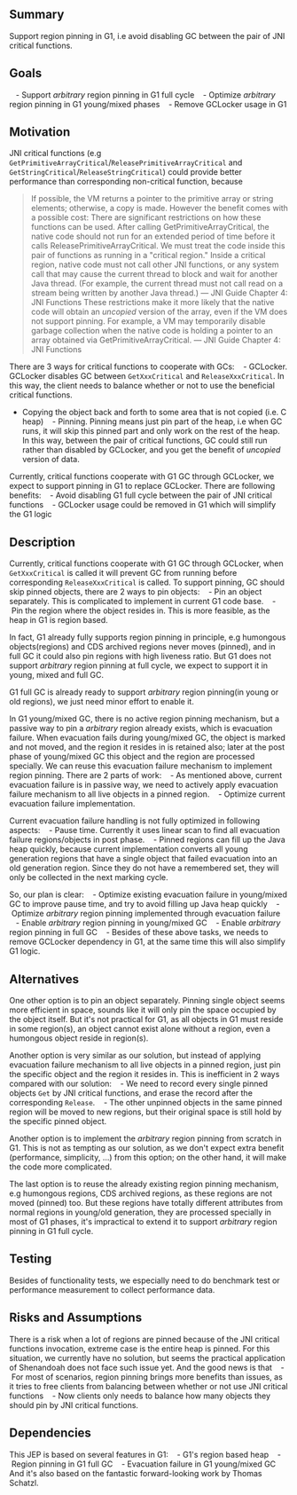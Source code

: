 Summary
-------

Support region pinning in G1, i.e avoid disabling GC between the pair of JNI critical functions.


Goals
-----

   - Support *arbitrary* region pinning in G1 full cycle
   - Optimize *arbitrary* region pinning in G1 young/mixed phases
   - Remove GCLocker usage in G1


Motivation
----------

JNI critical functions (e.g `GetPrimitiveArrayCritical`/`ReleasePrimitiveArrayCritical` and `GetStringCritical`/`ReleaseStringCritical`) could provide better performance than corresponding non-critical function, because
> If possible, the VM returns a pointer to the primitive array or string elements; otherwise, a copy is made.
However the benefit comes with a possible cost:
> There are significant restrictions on how these functions can be used. After calling GetPrimitiveArrayCritical, the native code should not run for an extended period of time before it calls ReleasePrimitiveArrayCritical. We must treat the code inside this pair of functions as running in a "critical region." Inside a critical region, native code must not call other JNI functions, or any system call that may cause the current thread to block and wait for another Java thread. (For example, the current thread must not call read on a stream being written by another Java thread.)    — JNI Guide Chapter 4: JNI Functions
> These restrictions make it more likely that the native code will obtain an *uncopied* version of the array, even if the VM does not support pinning. For example, a VM may temporarily disable garbage collection when the native code is holding a pointer to an array obtained via GetPrimitiveArrayCritical.    — JNI Guide Chapter 4: JNI Functions

There are 3 ways for critical functions to cooperate with GCs:
   - GCLocker. GCLocker disables GC between `GetXxxCritical` and `ReleaseXxxCritical`. In this way, the client needs to balance whether or not to use the beneficial critical functions.
   - Copying the object back and forth to some area that is not copied (i.e. C heap)
   - Pinning. Pinning means just pin part of the heap, i.e when GC runs, it will skip this pinned part and only work on the rest of the heap. In this way, between the pair of critical functions, GC could still run rather than disabled by GCLocker, and you get the benefit of *uncopied* version of data.

Currently, critical functions cooperate with G1 GC through GCLocker, we expect to support pinning in G1 to replace GCLocker. There are following benefits:
   - Avoid disabling G1 full cycle between the pair of JNI critical functions
   - GCLocker usage could be removed in G1 which will simplify the G1 logic


Description
-----------

Currently, critical functions cooperate with G1 GC through GCLocker, when `GetXxxCritical` is called it will prevent GC from running before corresponding `ReleaseXxxCritical` is called. To support pinning, GC should skip pinned objects, there are 2 ways to pin objects:
   - Pin an object separately. This is complicated to implement in current G1 code base.
   - Pin the region where the object resides in. This is more feasible, as the heap in G1 is region based.

In fact, G1 already fully supports region pinning in principle, e.g humongous objects(regions) and CDS archived regions never moves (pinned), and in full GC it could also pin regions with high liveness ratio. But G1 does not support *arbitrary* region pinning at full cycle, we expect to support it in young, mixed and full GC.

G1 full GC is already ready to support *arbitrary* region pinning(in young or old regions), we just need minor effort to enable it.

In G1 young/mixed GC, there is no active region pinning mechanism, but a passive way to pin a *arbitrary* region already exists, which is evacuation failure. When evacuation fails during young/mixed GC, the object is marked and not moved, and the region it resides in is retained also; later at the post phase of young/mixed GC this object and the region are processed specially. We can reuse this evacuation failure mechanism to implement region pinning. There are 2 parts of work:
   - As mentioned above, current evacuation failure is in passive way, we need to actively apply evacuation failure mechanism to all live objects in a pinned region.
   - Optimize current evacuation failure implementation.

Current evacuation failure handling is not fully optimized in following aspects:
   - Pause time. Currently it uses linear scan to find all evacuation failure regions/objects in post phase.
   - Pinned regions can fill up the Java heap quickly, because current implementation converts all young generation regions that have a single object that failed evacuation into an old generation region. Since they do not have a remembered set, they will only be collected in the next marking cycle.

So, our plan is clear:
   - Optimize existing evacuation failure in young/mixed GC to improve pause time, and try to avoid filling up Java heap quickly
   - Optimize *arbitrary* region pinning implemented through evacuation failure
   - Enable *arbitrary* region pinning in young/mixed GC
   - Enable *arbitrary* region pinning in full GC
   - Besides of these above tasks, we needs to remove GCLocker dependency in G1, at the same time this will also simplify G1 logic.


Alternatives
------------

One other option is to pin an object separately. Pinning single object seems more efficient in space, sounds like it will only pin the space occupied by the object itself. But it's not practical for G1, as all objects in G1 must reside in some region(s), an object cannot exist alone without a region, even a humongous object reside in region(s).

Another option is very similar as our solution, but instead of applying evacuation failure mechanism to all live objects in a pinned region, just pin the specific object and the region it resides in. This is inefficient in 2 ways compared with our solution:
   - We need to record every single pinned objects `Get` by JNI critical functions, and erase the record after the corresponding `Release`.
   - The other unpinned objects in the same pinned region will be moved to new regions, but their original space is still hold by the specific pinned object.

Another option is to implement the *arbitrary* region pinning from scratch in G1. This is not as tempting as our solution, as we don't expect extra benefit (performance, simplicity, …) from this option; on the other hand, it will make the code more complicated.

The last option is to reuse the already existing region pinning mechanism, e.g humongous regions, CDS archived regions, as these regions are not moved (pinned) too. But these regions have totally different attributes from normal regions in young/old generation, they are processed specially in most of G1 phases, it's impractical to extend it to support *arbitrary* region pinning in G1 full cycle.


Testing
-------

Besides of functionality tests, we especially need to do benchmark test or performance measurement to collect performance data.


Risks and Assumptions
---------------------

There is a risk when a lot of regions are pinned because of the JNI critical functions invocation, extreme case is the entire heap is pinned. For this situation, we currently have no solution, but seems the practical application of Shenandoah does not face such issue yet. And the good news is that
   - For most of scenarios, region pinning brings more benefits than issues, as it tries to free clients from balancing between whether or not use JNI critical functions
   - Now clients only needs to balance how many objects they should pin by JNI critical functions.


Dependencies
------------

This JEP is based on several features in G1:
   - G1's region based heap
   - Region pinning in G1 full GC
   - Evacuation failure in G1 young/mixed GC
And it's also based on the fantastic forward-looking work by Thomas Schatzl.
